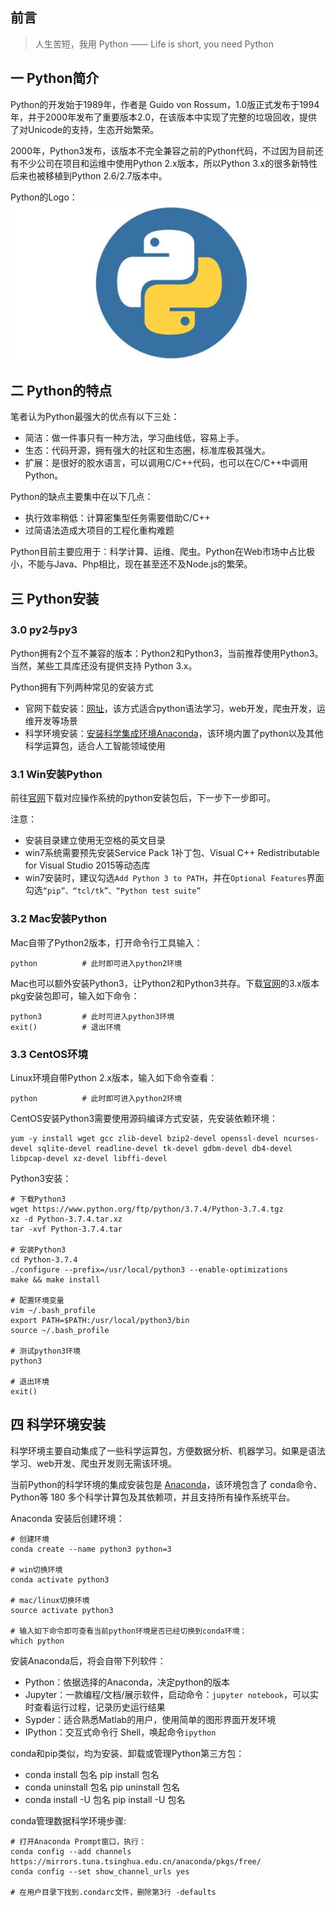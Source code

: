 ## 前言

> 人生苦短，我用 Python —— Life is short, you need Python

## 一 Python简介

Python的开发始于1989年，作者是 Guido von Rossum，1.0版正式发布于1994年，并于2000年发布了重要版本2.0，在该版本中实现了完整的垃圾回收，提供了对Unicode的支持，生态开始繁荣。  

2000年，Python3发布，该版本不完全兼容之前的Python代码，不过因为目前还有不少公司在项目和运维中使用Python 2.x版本，所以Python 3.x的很多新特性后来也被移植到Python 2.6/2.7版本中。 

Python的Logo：  
![](../../images/01-00.jpeg)  

## 二 Python的特点

笔者认为Python最强大的优点有以下三处：
- 简洁：做一件事只有一种方法，学习曲线低，容易上手。
- 生态：代码开源，拥有强大的社区和生态圈，标准库极其强大。
- 扩展：是很好的胶水语言，可以调用C/C++代码，也可以在C/C++中调用Python。

Python的缺点主要集中在以下几点：
- 执行效率稍低：计算密集型任务需要借助C/C++
- 过简语法造成大项目的工程化重构难题

Python目前主要应用于：科学计算、运维、爬虫。Python在Web市场中占比极小，不能与Java、Php相比，现在甚至还不及Node.js的繁荣。    

## 三 Python安装

### 3.0 py2与py3

Python拥有2个互不兼容的版本：Python2和Python3，当前推荐使用Python3。当然，某些工具库还没有提供支持 Python 3.x。   

Python拥有下列两种常见的安装方式
- 官网下载安装：[网址](https://www.python.org/)，该方式适合python语法学习，web开发，爬虫开发，运维开发等场景
- 科学环境安装：[安装科学集成环境Anaconda](https://www.continuum.io/downloads)，该环境内置了python以及其他科学运算包，适合人工智能领域使用

### 3.1 Win安装Python

前往[官网](https://www.python.org/)下载对应操作系统的python安装包后，下一步下一步即可。  

注意：
- 安装目录建立使用无空格的英文目录
- win7系统需要预先安装Service Pack 1补丁包、Visual C++ Redistributable for Visual Studio 2015等动态库
- win7安装时，建议勾选`Add Python 3 to PATH`，并在`Optional Features`界面勾选`“pip”、“tcl/tk”、“Python test suite”`

### 3.2 Mac安装Python

Mac自带了Python2版本，打开命令行工具输入：
```
python          # 此时即可进入python2环境
```

Mac也可以额外安装Python3，让Python2和Python3共存。下载[官网](https://www.python.org/)的3.x版本pkg安装包即可，输入如下命令：
```
python3         # 此时可进入python3环境
exit()          # 退出环境
```

### 3.3 CentOS环境

Linux环境自带Python 2.x版本，输入如下命令查看：
```
python          # 此时即可进入python2环境
```

CentOS安装Python3需要使用源码编译方式安装，先安装依赖环境：
```
yum -y install wget gcc zlib-devel bzip2-devel openssl-devel ncurses-devel sqlite-devel readline-devel tk-devel gdbm-devel db4-devel libpcap-devel xz-devel libffi-devel
```

Python3安装：
```
# 下载Python3
wget https://www.python.org/ftp/python/3.7.4/Python-3.7.4.tgz
xz -d Python-3.7.4.tar.xz
tar -xvf Python-3.7.4.tar

# 安装Python3
cd Python-3.7.4
./configure --prefix=/usr/local/python3 --enable-optimizations
make && make install

# 配置环境变量
vim ~/.bash_profile
export PATH=$PATH:/usr/local/python3/bin
source ~/.bash_profile

# 测试python3环境
python3

# 退出环境
exit()          
```

## 四 科学环境安装 

科学环境主要自动集成了一些科学运算包，方便数据分析、机器学习。如果是语法学习、web开发、爬虫开发则无需该环境。  

当前Python的科学环境的集成安装包是 [Anaconda](https://www.continuum.io/downloads)，该环境包含了 conda命令、Python等 180 多个科学计算包及其依赖项，并且支持所有操作系统平台。  

Anaconda 安装后创建环境：
```
# 创建环境
conda create --name python3 python=3

# win切换环境
conda activate python3

# mac/linux切换环境
source activate python3

# 输入如下命令即可查看当前python环境是否已经切换到conda环境：
which python
```

安装Anaconda后，将会自带下列软件：
- Python：依据选择的Anaconda，决定python的版本
- Jupyter：一款编程/文档/展示软件，启动命令：`jupyter notebook`，可以实时查看运行过程，记录历史运行结果
- Sypder：适合熟悉Matlab的用户，使用简单的图形界面开发环境
- IPython：交互式命令行 Shell，唤起命令`ipython`

conda和pip类似，均为安装、卸载或管理Python第三方包：
- conda install 包名   pip install 包名
- conda uninstall 包名   pip uninstall 包名
- conda install -U 包名   pip install -U 包名

conda管理数据科学环境步骤:
```
# 打开Anaconda Prompt窗口，执行：
conda config --add channels https://mirrors.tuna.tsinghua.edu.cn/anaconda/pkgs/free/
conda config --set show_channel_urls yes

# 在用户目录下找到.condarc文件，删除第3行 -defaults 
```